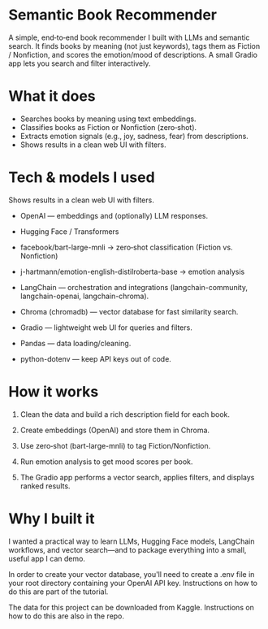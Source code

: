 # Semantic Book Recommender

A simple, end‑to‑end book recommender I built with LLMs and semantic search. It finds books by meaning (not just keywords), tags them as Fiction / Nonfiction, and scores the emotion/mood of descriptions. A small Gradio app lets you search and filter interactively.

# What it does

* Searches books by meaning using text embeddings.
* Classifies books as Fiction or Nonfiction (zero‑shot).
* Extracts emotion signals (e.g., joy, sadness, fear) from descriptions.
* Shows results in a clean web UI with filters.
# Tech & models I used
Shows results in a clean web UI with filters.
* OpenAI — embeddings and (optionally) LLM responses.

* Hugging Face / Transformers

* facebook/bart-large-mnli → zero‑shot classification (Fiction vs. Nonfiction)

* j-hartmann/emotion-english-distilroberta-base → emotion analysis

* LangChain — orchestration and integrations (langchain-community, langchain-openai, langchain-chroma).

* Chroma (chromadb) — vector database for fast similarity search.

* Gradio — lightweight web UI for queries and filters.

* Pandas — data loading/cleaning.

* python-dotenv — keep API keys out of code.

# How it works

1. Clean the data and build a rich description field for each book.

2. Create embeddings (OpenAI) and store them in Chroma.

3. Use zero‑shot (bart-large-mnli) to tag Fiction/Nonfiction.

4. Run emotion analysis to get mood scores per book.

5. The Gradio app performs a vector search, applies filters, and displays ranked results.

# Why I built it

I wanted a practical way to learn LLMs, Hugging Face models, LangChain workflows, and vector search—and to package everything into a small, useful app I can demo.

In order to create your vector database, you'll need to create a .env file in your root directory containing your OpenAI API key. Instructions on how to do this are part of the tutorial.

The data for this project can be downloaded from Kaggle. Instructions on how to do this are also in the repo.

